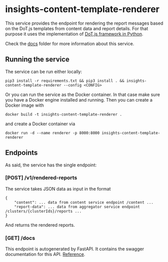 # insights-content-template-renderer

This service provides the endpoint for rendering the report messages based on the DoT.js templates from content data and report details.
For that purpose it uses the implementation of [DoT.js framework in Python](https://github.com/lucemia/doT).

Check the [docs](docs/) folder for more information about this service.

## Running the service

The service can be run either locally:

`pip3 install -r requirements.txt && pip3 install . && insights-content-template-renderer --config <CONFIG>`

Or you can run the service as the Docker container. In that case make sure you have a Docker engine installed and running. Then you can create a Docker image with

`docker build -t insights-content-template-renderer .`

and create a Docker container via

`docker run -d --name renderer -p 8000:8000 insights-content-template-renderer`

## Endpoints

As said, the service has the single endpoint:

### [POST] /v1/rendered-reports

The service takes JSON data as input in the format

```
{
	"content": ... data from content service endpoint /content ...
	"report-data": ... data from aggregator service endpoint /clusters/{clusterIds}/reports ...
}
```

And returns the rendered reports.

### [GET] /docs

This endpoint is autogenerated by FastAPI. It contains the swagger documentation for this API. [Reference](https://fastapi.tiangolo.com/features/#automatic-docs).
